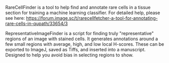 RareCellFinder is  a tool to help find and annotate rare cells in a tissue section for training a machine learning classifier. For detailed help, please see here: https://forum.image.sc/t/rarecellfetcher-a-tool-for-annotating-rare-cells-in-qupath/33654/3

RepresentativeImageFinder is a script for finding truly "representative" regions of an image with stained cells. It generates annotations around a few small regions with average, high, and low local H-scores. These can be exported to ImageJ, saved as Tiffs, and inserted into a manuscript. Designed to help you avoid bias in selecting regions to show. 
